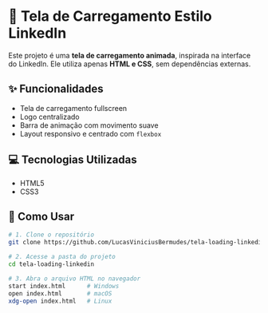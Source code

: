 # 🔄 Tela de Carregamento Estilo LinkedIn

Este projeto é uma **tela de carregamento animada**, inspirada na interface do LinkedIn. Ele utiliza apenas **HTML e CSS**, sem dependências externas.

## ✨ Funcionalidades

- Tela de carregamento fullscreen
- Logo centralizado
- Barra de animação com movimento suave
- Layout responsivo e centrado com `flexbox`

## 💻 Tecnologias Utilizadas

- HTML5
- CSS3

## 🚀 Como Usar

```bash
# 1. Clone o repositório
git clone https://github.com/LucasViniciusBermudes/tela-loading-linkedin.git

# 2. Acesse a pasta do projeto
cd tela-loading-linkedin

# 3. Abra o arquivo HTML no navegador
start index.html      # Windows
open index.html       # macOS
xdg-open index.html   # Linux
